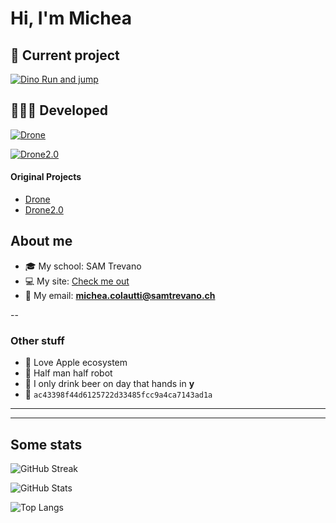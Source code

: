 # Hi, I'm Michea

## 🔧 Current project



[![Dino Run and jump](https://github-readme-stats.vercel.app/api/pin/?username=MicheaColautti&repo=dino-run-and-jump)](https://github.com/MicheaColautti/dino-run-and-jump)

 

## 👨🏼‍💻 Developed 
[![Drone](https://github-readme-stats.vercel.app/api/pin/?username=MicheaColautti&repo=Drone)](https://github.com/MicheaColautti/Drone)

[![Drone2.0](https://github-readme-stats.vercel.app/api/pin/?username=MicheaColautti&repo=Drone-2.0)](https://github.com/MicheaColautti/Drone2.0)


#### Original Projects

- [Drone](https://github.com/LuMug/Drone)
- [Drone2.0](https://github.com/LuMug/Drone-2.0)





## About me 

- 🎓 My school:           SAM Trevano
- 💻 My site:            [Check me out](http://samtinfo.ch/18colmic/)
- 📧 My email:	          **michea.colautti@samtrevano.ch**

--

### Other stuff
- 🍎 Love Apple ecosystem 
- 🦾 Half man half robot 
- 🍺 I only drink beer on day that hands in **y** 
- 💙 `ac43398f44d6125722d33485fcc9a4ca7143ad1a`

---
---

## Some stats

![GitHub Streak](http://github-readme-streak-stats.herokuapp.com?user=MicheaColautti&theme=radical)

![GitHub Stats](https://github-readme-stats.vercel.app/api?username=MicheaColautti&theme=radical&show_icons=true&include_all_commits=true&)

![Top Langs](https://github-readme-stats.vercel.app/api/top-langs/?username=MicheaColautti&layout=compact&theme=radical&show_icons=true)


